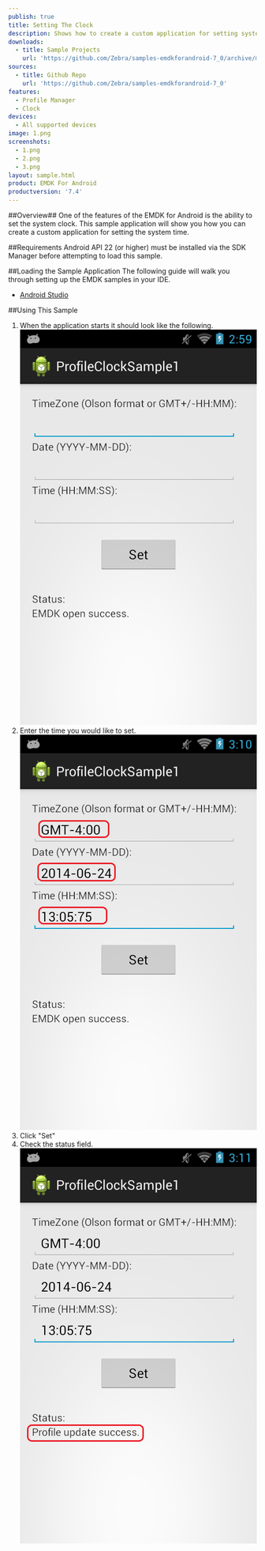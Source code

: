 ```yaml
---
publish: true
title: Setting The Clock
description: Shows how to create a custom application for setting system time using the Profile Manager's Clock feature.
downloads:
  - title: Sample Projects
    url: 'https://github.com/Zebra/samples-emdkforandroid-7_0/archive/master.zip'
sources:
  - title: Github Repo
    url: 'https://github.com/Zebra/samples-emdkforandroid-7_0'
features:
  - Profile Manager
  - Clock
devices:
  - All supported devices
image: 1.png
screenshots:
  - 1.png
  - 2.png
  - 3.png
layout: sample.html
product: EMDK For Android
productversion: '7.4'
---
```


##Overview##
One of the features of the EMDK for Android is the ability to set the system clock. This sample application will show you how you can create a custom application for setting the system time. 




##Requirements
Android API 22 (or higher) must be installed via the SDK Manager before attempting to load this sample. 

##Loading the Sample Application
The following guide will walk you through setting up the EMDK samples in your IDE.

* [Android Studio](/emdk-for-android/7-4/guide/emdksamples_androidstudio)

##Using This Sample
1. When the application starts it should look like the following.  
  ![img](3_1.png)  
2. Enter the time you would like to set.  
  ![img](3_2.png)    
3.  Click "Set" 
4.  Check the status field.   
  ![img](3_3.png)  




















